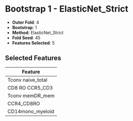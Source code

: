 # Bootstrap 1 - ElasticNet_Strict

- **Outer Fold**: 4
- **Bootstrap**: 1
- **Method**: ElasticNet_Strict
- **Fold Seed**: 45
- **Features Selected**: 5

## Selected Features

| Feature |
|---------|
| Tconv naive_total |
| CD8 RO CCR5_CD3 |
| Tconv memDR_mem |
| CCR4_CD8RO |
| CD14mono_myeloid |
